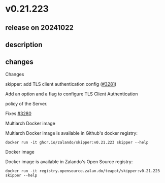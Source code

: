# v0.21.223

## release on 20241022
## description
## changes
Changes

skipper: add TLS client authentication config (<a class="issue-link js-issue-link" data-error-text="Failed to load title" data-id="2598416460" data-permission-text="Title is private" data-url="https://github.com/zalando/skipper/issues/3281" data-hovercard-type="pull_request" data-hovercard-url="/zalando/skipper/pull/3281/hovercard" href="https://github.com/zalando/skipper/pull/3281">#3281</a>)

Add an option and a flag to configure TLS Client Authentication  

policy of the Server.

Fixes <a class="issue-link js-issue-link" data-error-text="Failed to load title" data-id="2598175728" data-permission-text="Title is private" data-url="https://github.com/zalando/skipper/issues/3280" data-hovercard-type="issue" data-hovercard-url="/zalando/skipper/issues/3280/hovercard" href="https://github.com/zalando/skipper/issues/3280">#3280</a>

Multiarch Docker image

Multiarch Docker image is available in Github's docker registry:

    docker run -it ghcr.io/zalando/skipper:v0.21.223 skipper --help

Docker image

Docker image is available in Zalando's Open Source registry:

    docker run -it registry.opensource.zalan.do/teapot/skipper:v0.21.223 skipper --help


